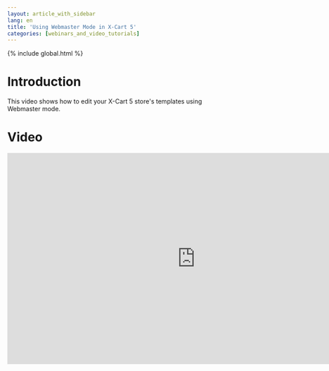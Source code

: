 ```yaml
---
layout: article_with_sidebar
lang: en
title: 'Using Webmaster Mode in X-Cart 5'
categories: [webinars_and_video_tutorials]
---
```


{% include global.html %}

# Introduction

This video shows how to edit your X-Cart 5 store's templates using Webmaster mode.

# Video

<iframe class="youtube-player" type="text/html" style="width: 853px; height: 480px" src="https://www.youtube.com/embed/p552BZzZHHE" frameborder="0"></iframe>